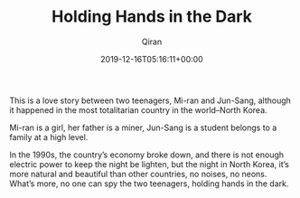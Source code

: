﻿---
title: Holding Hands in the Dark
author: Qiran
type: post
date: 2019-12-16T05:16:11+00:00
aliases: ["/holding-hands-in-the-dark/"]
categories:
  - Nothing to Envy

---
This is a love story between two teenagers, Mi-ran and Jun-Sang, although it happened in the most totalitarian country in the world&#8211;North Korea.

Mi-ran is a girl, her father is a miner, Jun-Sang is a student belongs to a family at a high level.

In the 1990s, the country&#8217;s economy broke down, and there is not enough electric power to keep the night be lighten, but the night in North Korea, it&#8217;s more natural and beautiful than other countries, no noises, no neons. What&#8217;s more, no one can spy the two teenagers, holding hands in the dark.
